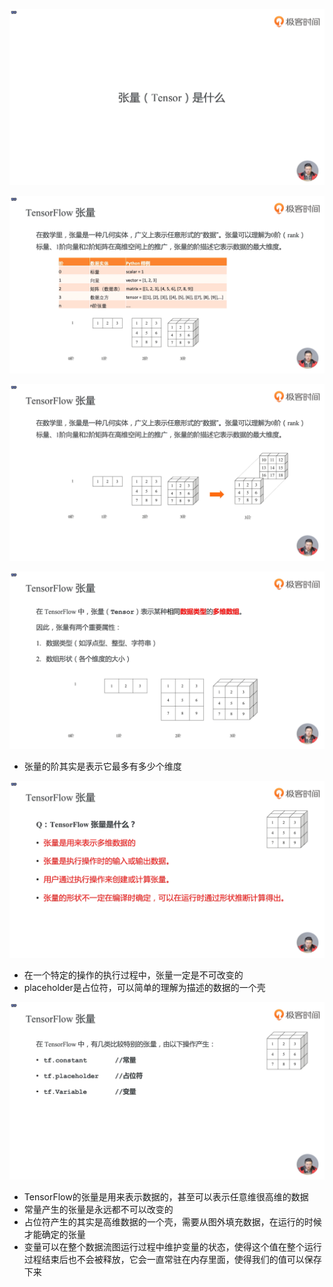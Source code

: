 ![1573216043834](assets/1573216043834.png)

![1573216054654](assets/1573216054654.png)

![1573216174709](assets/1573216174709.png)

![1573216199270](assets/1573216199270.png)

- 张量的阶其实是表示它最多有多少个维度

![1573216650628](assets/1573216650628.png)

- 在一个特定的操作的执行过程中，张量一定是不可改变的
- placeholder是占位符，可以简单的理解为描述的数据的一个壳

![1573217070405](assets/1573217070405.png)

- TensorFlow的张量是用来表示数据的，甚至可以表示任意维很高维的数据
- 常量产生的张量是永远都不可以改变的
- 占位符产生的其实是高维数据的一个壳，需要从图外填充数据，在运行的时候才能确定的张量
- 变量可以在整个数据流图运行过程中维护变量的状态，使得这个值在整个运行过程结束后也不会被释放，它会一直常驻在内存里面，使得我们的值可以保存下来